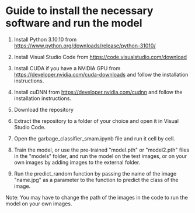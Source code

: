 # Guide to install the necessary software and run the model

1. Install Python 3.10.10 from https://www.python.org/downloads/release/python-31010/

2. Install Visual Studio Code from https://code.visualstudio.com/download

3. Install CUDA if you have a NVIDIA GPU from https://developer.nvidia.com/cuda-downloads and follow the installation instructions.

4. Install cuDNN from https://developer.nvidia.com/cudnn and follow the installation instructions.

5. Download the repository

6. Extract the repository to a folder of your choice and open it in Visual Studio Code.

7. Open the garbage_classifier_smam.ipynb file and run it cell by cell.

8. Train the model, or use the pre-trained "model.pth" or "model2.pth" files in the "models" folder, and run the model on the test images, or on your own images by adding images to the external folder.

9. Run the predict_random function by passing the name of the image "name.jpg" as a parameter to the function to predict the class of the image.

Note: You may have to change the path of the images in the code to run the model on your own images.
